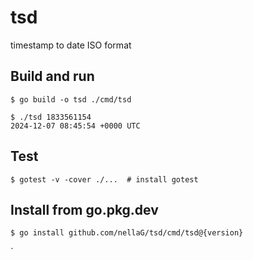 # tsd
timestamp to date ISO format

## Build and run
```
$ go build -o tsd ./cmd/tsd

$ ./tsd 1833561154
2024-12-07 08:45:54 +0000 UTC
```

## Test
```
$ gotest -v -cover ./...  # install gotest
```

## Install from go.pkg.dev
```
$ go install github.com/nellaG/tsd/cmd/tsd@{version}
```
`

